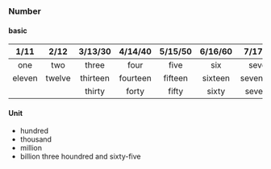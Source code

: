 ### Number

#### basic
|  1/11  |  2/12  | 3/13/30  | 4/14/40  | 5/15/50 | 6/16/60 |  7/17/70  | 8/18/80  | 9/19/90  | 10/20  |
|:------:|:------:|:--------:|:--------:|:-------:|:-------:|:---------:|:--------:|:--------:|:------:|
|  one   |  two   |  three   |   four   |  five   |   six   |   seven   |  eight   |   nine   |  ten   |
| eleven | twelve | thirteen | fourteen | fifteen | sixteen | seventeen | eighteen | nineteen | twenty |
|        |        |  thirty  |  forty   |  fifty  |  sixty  |  seventy  |  eight   |  ninety  |        |




#### Unit                 
+ hundred
+ thousand
+ million
+ billion
  three houndred and sixty-five